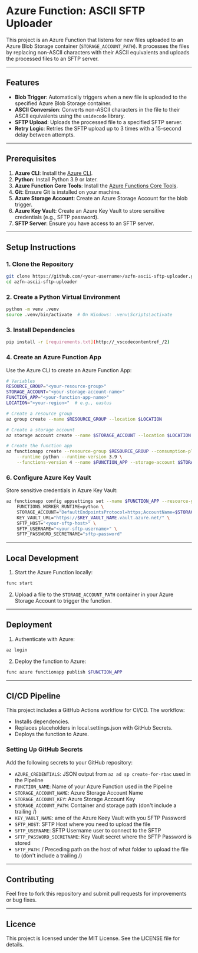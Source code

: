 # Azure Function: ASCII SFTP Uploader

This project is an Azure Function that listens for new files uploaded to an Azure Blob Storage container (`STORAGE_ACCOUNT_PATH`). It processes the files by replacing non-ASCII characters with their ASCII equivalents and uploads the processed files to an SFTP server.

---

## Features
- **Blob Trigger**: Automatically triggers when a new file is uploaded to the specified Azure Blob Storage container.
- **ASCII Conversion**: Converts non-ASCII characters in the file to their ASCII equivalents using the `unidecode` library.
- **SFTP Upload**: Uploads the processed file to a specified SFTP server.
- **Retry Logic**: Retries the SFTP upload up to 3 times with a 15-second delay between attempts.

---

## Prerequisites
1. **Azure CLI**: Install the [Azure CLI](https://learn.microsoft.com/en-us/cli/azure/install-azure-cli).
2. **Python**: Install Python 3.9 or later.
3. **Azure Function Core Tools**: Install the [Azure Functions Core Tools](https://learn.microsoft.com/en-us/azure/azure-functions/functions-run-local).
4. **Git**: Ensure Git is installed on your machine.
5. **Azure Storage Account**: Create an Azure Storage Account for the blob trigger.
6. **Azure Key Vault**: Create an Azure Key Vault to store sensitive credentials (e.g., SFTP password).
7. **SFTP Server**: Ensure you have access to an SFTP server.

---

## Setup Instructions

### 1. Clone the Repository
```bash
git clone https://github.com/<your-username>/azfn-ascii-sftp-uploader.git
cd azfn-ascii-sftp-uploader
```

### 2. Create a Python Virtual Environment
```bash
python -m venv .venv
source .venv/bin/activate  # On Windows: .venv\Scripts\activate
```

### 3. Install Dependencies
```bash
pip install -r [requirements.txt](http://_vscodecontentref_/2)
```

### 4. Create an Azure Function App
Use the Azure CLI to create an Azure Function App:
```bash
# Variables
RESOURCE_GROUP="<your-resource-group>"
STORAGE_ACCOUNT="<your-storage-account-name>"
FUNCTION_APP="<your-function-app-name>"
LOCATION="<your-region>"  # e.g., eastus

# Create a resource group
az group create --name $RESOURCE_GROUP --location $LOCATION

# Create a storage account
az storage account create --name $STORAGE_ACCOUNT --location $LOCATION --resource-group $RESOURCE_GROUP --sku Standard_LRS

# Create the function app
az functionapp create --resource-group $RESOURCE_GROUP --consumption-plan-location $LOCATION \
    --runtime python --runtime-version 3.9 \
    --functions-version 4 --name $FUNCTION_APP --storage-account $STORAGE_ACCOUNT
```

### 6. Configure Azure Key Vault
Store sensitive credentials in Azure Key Vault:
```bash
az functionapp config appsettings set --name $FUNCTION_APP --resource-group $RESOURCE_GROUP --settings \
    FUNCTIONS_WORKER_RUNTIME=python \
    STORAGE_ACCOUNT="DefaultEndpointsProtocol=https;AccountName=$STORAGE_ACCOUNT;AccountKey=<your-storage-account-key>;EndpointSuffix=core.windows.net" \
    KEY_VAULT_URL="https://$KEY_VAULT_NAME.vault.azure.net/" \
    SFTP_HOST="<your-sftp-host>" \
    SFTP_USERNAME="<your-sftp-username>" \
    SFTP_PASSWORD_SECRETNAME="sftp-password"
```
---

## Local Development
1. Start the Azure Function locally: 
```bash
func start
```
2. Upload a file to the `STORAGE_ACCOUNT_PATH` container in your Azure Storage Account to trigger the function.

---

## Deployment
1. Authenticate with Azure: 
```bash
az login
```
2. Deploy the function to Azure: 
```bash
func azure functionapp publish $FUNCTION_APP
```

---

## CI/CD Pipeline
This project includes a GitHub Actions workflow for CI/CD. The workflow:
* Installs dependencies.
* Replaces placeholders in local.settings.json with GitHub Secrets.
* Deploys the function to Azure.

### Setting Up GitHub Secrets

Add the following secrets to your GitHub repository:
* `AZURE_CREDENTIALS`: JSON output from `az ad sp create-for-rbac` used in the Pipeline
* `FUNCTION_NAME`: Name of your Azure Function used in the Pipeline
* `STORAGE_ACCOUNT_NAME`: Azure Storage Account Name
* `STORAGE_ACCOUNT_KEY`: Azure Storage Account Key
* `STORAGE_ACCOUNT_PATH`: Container and storage path (don't include a trailing /)
* `KEY_VAULT_NAME`: ame of the Azure Keey Vault with you SFTP Password 
* `SFTP_HOST`: SFTP Host where you need to upload the file
* `SFTP_USERNAME`: SFTP Username user to connect to the SFTP
* `SFTP_PASSWORD_SECRETNAME`: Key Vault secret where the SFTP Password is stored
* `SFTP_PATH`: / Preceding path on the host of what folder to upload the file to (don't include a trailing /)

---

## Contributing

Feel free to fork this repository and submit pull requests for improvements or bug fixes.

---

## Licence

This project is licensed under the MIT License. See the LICENSE file for details.